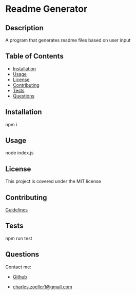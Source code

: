 # Readme Generator

## Description

A program that generates readme files based on user input

## Table of Contents

* [Installation](#installation)
* [Usage](#usage)
* [License](#license)
* [Contributing](#contributing)
* [Tests](#test)
* [Questions](#questions)

## Installation

npm i

## Usage

node index.js

## License

This project is covered under the MIT license

## Contributing

[Guidelines](https://www.contributor-covenant.org/version/2/0/code_of_conduct/)

## Tests

npm run test

## Questions

Contact me:
* [Github](https://github.com/czoeller1)

* charles.zoeller1@gmail.com
